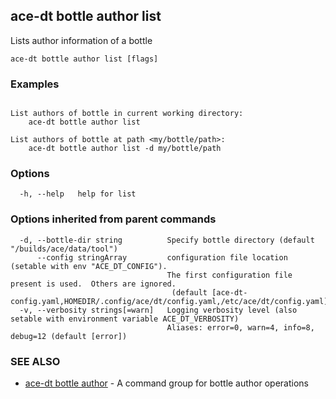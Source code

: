 ## ace-dt bottle author list

Lists author information of a bottle

```
ace-dt bottle author list [flags]
```

### Examples

```

List authors of bottle in current working directory:
	ace-dt bottle author list
  
List authors of bottle at path <my/bottle/path>:
	ace-dt bottle author list -d my/bottle/path

```

### Options

```
  -h, --help   help for list
```

### Options inherited from parent commands

```
  -d, --bottle-dir string          Specify bottle directory (default "/builds/ace/data/tool")
      --config stringArray         configuration file location (setable with env "ACE_DT_CONFIG").
                                   The first configuration file present is used.  Others are ignored.
                                    (default [ace-dt-config.yaml,HOMEDIR/.config/ace/dt/config.yaml,/etc/ace/dt/config.yaml])
  -v, --verbosity strings[=warn]   Logging verbosity level (also setable with environment variable ACE_DT_VERBOSITY)
                                   Aliases: error=0, warn=4, info=8, debug=12 (default [error])
```

### SEE ALSO

* [ace-dt bottle author](ace-dt_bottle_author.md)	 - A command group for bottle author operations

